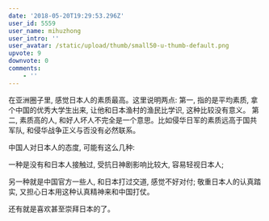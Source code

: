 ```yaml
---
date: '2018-05-20T19:29:53.296Z'
user_id: 5559
user_name: mihuzhong
user_intro: ''
user_avatar: /static/upload/thumb/small50-u-thumb-default.png
upvote: 9
downvote: 0
comments:
    - ''
---
```


在亚洲圈子里, 感觉日本人的素质最高。这里说明两点: 第一, 指的是平均素质, 拿个中国的优秀大学生出来, 让他和日本渔村的渔民比学识, 这种比较没有意义。 第二, 素质高的人, 和好人坏人不完全是一个意思。比如侵华日军的素质远高于国共军队, 和侵华战争正义与否没有必然联系。

中国人对日本人的态度, 可能有这么几种:

一种是没有和日本人接触过, 受抗日神剧影响比较大, 容易轻视日本人;

另一种就是中国官方一些人, 和日本打过交道, 感觉不好对付; 敬重日本人的认真踏实, 又担心日本用这种认真精神来和中国打仗。

还有就是喜欢甚至崇拜日本的了。
